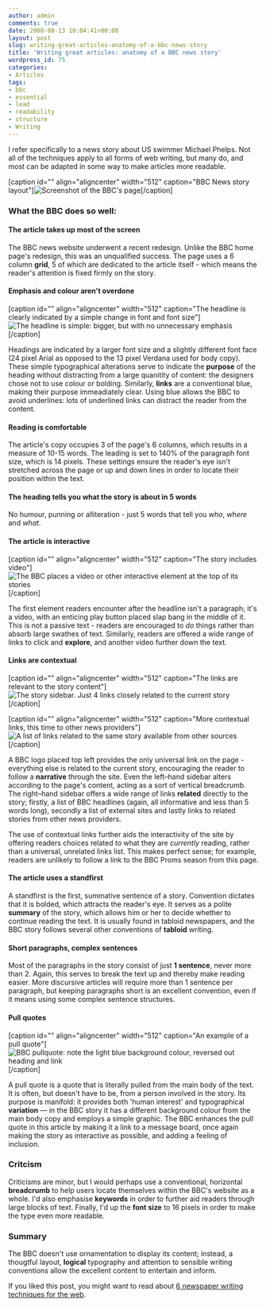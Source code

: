 ```yaml
---
author: admin
comments: true
date: 2008-08-13 10:04:41+00:00
layout: post
slug: writing-great-articles-anatomy-of-a-bbc-news-story
title: 'Writing great articles: anatomy of a BBC news story'
wordpress_id: 75
categories:
- Articles
tags:
- bbc
- essential
- lead
- readability
- structure
- Writing
---
```


I refer specifically to a news story about US swimmer Michael Phelps. Not all of the techniques apply to all forms of web writing, but many do, and most can be adapted in some way to make articles more readable.

[caption id="" align="aligncenter" width="512" caption="BBC News story layout"]![Screenshot of the BBC's page](http://farm4.static.flickr.com/3055/2764123353_258961373d_o.jpg)[/caption]


### What the BBC does so well:




#### The article takes up most of the screen


The BBC news website underwent a recent redesign. Unlike the BBC home page's redesign, this was an unqualified success. The page uses a 6 column **grid**, 5 of which are dedicated to the article itself - which means the reader's attention is fixed firmly on the story.


#### Emphasis and colour aren't overdone


[caption id="" align="aligncenter" width="512" caption="The headline is clearly indicated by a simple change in font and font size"]![The headline is simple: bigger, but with no unnecessary emphasis](http://farm4.static.flickr.com/3266/2759699706_9215de3981_o.jpg)[/caption]

Headings are indicated by a larger font size and a slightly different font face (24 pixel Arial as opposed to the 13 pixel Verdana used for body copy). These simple typographical alterations serve to indicate the **purpose** of the heading without distracting from a large quanitity of content: the designers chose not to use colour or bolding. Similarly, **links** are a conventional blue, making their purpose immeadiately clear. Using blue allows the BBC to avoid underlines: lots of underlined links can distract the reader from the content.


#### Reading is comfortable


The article's copy occupies 3 of the page's 6 columns, which results in a measure of 10-15 words. The leading is set to 140% of the paragraph font size, which is 14 pixels. These settings ensure the reader's eye isn't stretched across the page or up and down lines in order to locate their position within the text.


#### The heading tells you what the story is about in 5 words


No humour, punning or alliteration - just 5 words that tell you _who_, _where_ and _what_.


#### The article is interactive


[caption id="" align="aligncenter" width="512" caption="The story includes video"]![The BBC places a video or other interactive element at the top of its stories](http://farm4.static.flickr.com/3018/2759663090_ac96fc3655_o.jpg)[/caption]


The first element readers encounter after the headline isn't a paragraph; it's a video, with an enticing play button placed slap bang in the middle of it. This is not a passive text - readers are encouraged to _do_ things rather than absorb large swathes of text. Similarly, readers are offered a wide range of links to click and **explore**, and another video further down the text.





#### Links are contextual


[caption id="" align="aligncenter" width="512" caption="The links are relevant to the story content"]![The story sidebar. Just 4 links closely related to the current story](http://farm4.static.flickr.com/3031/2759662988_7261a32eff_o.jpg)[/caption]

[caption id="" align="aligncenter" width="512" caption="More contextual links, this time to other news providers"]![A list of links related to the same story available from other sources](http://farm4.static.flickr.com/3154/2759663018_7cf2a0c9ec_o.jpg)[/caption]


A BBC logo placed top left provides the only universal link on the page - everything else is related to the current story, encouraging the reader to follow a **narrative** through the site. Even the left–hand sidebar alters according to the page's content, acting as a sort of vertical breadcrumb. The right–hand sidebar offers a wide range of links **related** directly to the story; firstly, a list of BBC headlines (again, all informative and less than 5 words long), secondly a list of external sites and lastly links to related stories from other news providers.




The use of contextual links further aids the interactivity of the site by offering readers choices related to what they are _currently_ reading, rather than a universal, unrelated links list. This makes perfect sense; for example, readers are unlikely to follow a link to the BBC Proms season from this page.





#### The article uses a standfirst


A standfirst is the first, summative sentence of a story. Convention dictates that it is bolded, which attracts the reader's eye. It serves as a polite **summary** of the story, which allows him or her to decide whether to continue reading the text. It is usually found in tabloid newspapers, and the BBC story follows several other conventions of **tabloid** writing.


#### Short paragraphs, complex sentences


Most of the paragraphs in the story consist of just **1 sentence**, never more than 2. Again, this serves to break the text up and thereby make reading easier. More discursive articles will require more than 1 sentence per paragraph, but keeping paragraphs short is an excellent convention, even if it means using some complex sentence structures.


#### Pull quotes


[caption id="" align="aligncenter" width="512" caption="An example of a pull quote"]![BBC pullquote: note the light blue background colour, reversed out heading and link](http://farm4.static.flickr.com/3102/2758822341_baa77665d8_o.jpg)[/caption]


A pull quote is a quote that is literally pulled from the main body of the text. It is often, but doesn't have to be, from a person involved in the story. Its purpose is manifold: it provides both 'human interest' and typographical **variation** — in the BBC story it has a different background colour from the main body copy and employs a simple graphic. The BBC enhances the pull quote in this article by making it a link to a message board, once again making the story as interactive as possible, and adding a feeling of inclusion.





### Critcism


Criticisms are minor, but I would perhaps use a conventional, horizontal **breadcrumb** to help users locate themselves within the BBC's website as a whole. I'd also emphasise **keywords** in order to further aid readers through large blocks of text. Finally, I'd up the **font size** to 16 pixels in order to make the type even more readable.


### Summary


The BBC doesn't use ornamentation to display its content; instead, a thougtful layout, **logical** typography and attention to sensible writing conventions allow the excellent content to entertain and inform.

If you liked this post, you might want to read about [6 newspaper writing techniques for the web](http://leonpaternoster.com/2008/07/6-newspaper-writing-techniques-for-the-web/).
